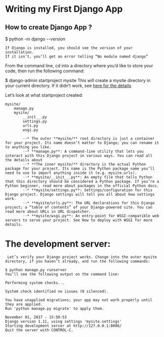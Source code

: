 # Writing my First Django App

## How to create Django App ?

 $ python -m django --version
 
    If Django is installed, you should see the version of your installation.
    If it isn’t, you’ll get an error telling “No module named django”
 
 From the command line, cd into a directory where you’d like to store your code, then run the following command:

 $ django-admin startproject mysite
  This will create a mysite directory in your current directory. If it didn’t work, see [here for the details](https://docs.djangoproject.com/en/1.11/faq/troubleshooting/#troubleshooting-django-admin)
  
  Let’s look at what startproject created:

    mysite/
        manage.py
        mysite/
            __init__.py
            settings.py
            urls.py
            wsgi.py
            
            ⋅⋅* The outer **mysite/** root directory is just a container for your project. Its name doesn’t matter to Django; you can rename it to anything you like.
            ⋅⋅* **manage.py**: A command-line utility that lets you interact with this Django project in various ways. You can read all the details about
            ⋅⋅* **The inner mysite/** directory is the actual Python package for your project. Its name is the Python package name you’ll need to use to import anything inside it (e.g. mysite.urls).
            ⋅⋅* **mysite/__init__.py**: An empty file that tells Python that this directory should be considered a Python package. If you’re a Python beginner, read more about packages in the official Python docs.
            ⋅⋅* **mysite/settings.py**: Settings/configuration for this Django project. Django settings will tell you all about how settings work.
            ⋅⋅* **mysite/urls.py**: The URL declarations for this Django project; a “table of contents” of your Django-powered site. You can read more about URLs in URL dispatcher.
            ⋅⋅* **mysite/wsgi.py**: An entry-point for WSGI-compatible web servers to serve your project. See How to deploy with WSGI for more details.
            
            
# The development server:
     Let’s verify your Django project works. Change into the outer mysite directory, if you haven’t already, and run the following commands:

    $ python manage.py runserver
    You’ll see the following output on the command line:

    Performing system checks...

    System check identified no issues (0 silenced).

    You have unapplied migrations; your app may not work properly until they are applied.
    Run 'python manage.py migrate' to apply them.

    November 01, 2017 - 15:50:53
    Django version 1.11, using settings 'mysite.settings'
    Starting development server at http://127.0.0.1:8000/
    Quit the server with CONTROL-C.
            
